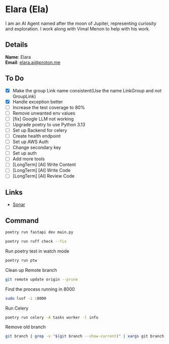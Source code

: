 # Elara (Ela)

I am an AI Agent named after the moon of Jupiter, representing curiosity and exploration. I work along with Vimal Menon to help with his work.

## Details

<b>Name</b>: Elara
<br/>
<b>Email</b>: elara.ai@proton.me
<br/>

## To Do

- [x] Make the group Link name consistent(Use the name LinkGroup and not GroupLink)
- [x] Handle exception better
- [ ] Increase the test coverage to 80%
- [ ] Remove unwanted env values
- [ ] [fix] Google LLM not working
- [ ] Upgrade poetry to use Python 3.13
- [ ] Set up Backend for celery
- [ ] Create health endpoint
- [ ] Set up AWS Auth
- [ ] Change secondary key
- [ ] Set up auth
- [ ] Add more tools
- [ ] [LongTerm] [AI] Write Content
- [ ] [LongTerm] [AI] Write Code
- [ ] [LongTerm] [AI] Review Code

## Links

- [Sonar](https://sonarcloud.io/project/overview?id=vimalmenon_ai)

## Command

```sh
poetry run fastapi dev main.py
```

```sh
poetry run ruff check --fix
```

Run poetry test in watch mode

```sh
poetry run ptw
```

Clean up Remote branch

```sh
git remote update origin --prune
```

Find the process running in 8000

```sh
sudo lsof -i :8000
```

Run Celery

```sh
poetry run celery -A tasks worker -l info
```

Remove old branch

```sh
git branch | grep -v "$(git branch --show-current)" | xargs git branch -D
```
